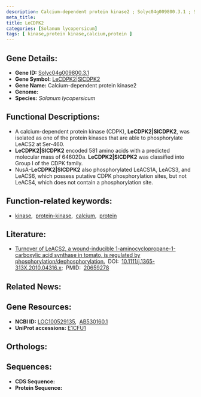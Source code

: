 ```yaml
---
description: Calcium-dependent protein kinase2 ; Solyc04g009800.3.1 ; Solanum lycopersicum
meta_title:
title: LeCDPK2
categories: [Solanum lycopersicum]
tags: [ kinase,protein kinase,calcium,protein ]
---
```


## Gene Details:
- **Gene ID:** [Solyc04g009800.3.1]()
- **Gene Symbol:** <u>LeCDPK2|SlCDPK2</u>
- **Gene Name:** Calcium-dependent protein kinase2
- **Genome:** 
- **Species:** *Solanum lycopersicum*

## Functional Descriptions:
   - A calcium-dependent protein kinase (CDPK), **LeCDPK2|SlCDPK2**, was isolated as one of the protein kinases that are able to phosphorylate LeACS2 at Ser-460.
   - **LeCDPK2|SlCDPK2** encoded 581 amino acids with a predicted molecular mass of 64602Da. **LeCDPK2|SlCDPK2** was classified into Group I of the CDPK family.
   - NusA–**LeCDPK2|SlCDPK2** also phosphorylated LeACS1A, LeACS3, and LeACS6, which possess putative CDPK phosphorylation sites, but not LeACS4, which does not contain a phosphorylation site.

## Function-related keywords:
   - [kinase](/tags/kinase/),&nbsp;&nbsp;[protein-kinase](/tags/protein-kinase/),&nbsp;&nbsp;[calcium](/tags/calcium/),&nbsp;&nbsp;[protein](/tags/protein/)

## Literature:
   - [Turnover of LeACS2, a wound-inducible 1-aminocyclopropane-1-carboxylic acid synthase in tomato, is regulated by phosphorylation/dephosphorylation.](https://www.doi.org/10.1111/j.1365-313X.2010.04316.x)&nbsp;&nbsp;DOI:&nbsp;&nbsp;[10.1111/j.1365-313X.2010.04316.x](https://www.doi.org/10.1111/j.1365-313X.2010.04316.x);&nbsp;&nbsp;PMID:&nbsp;&nbsp;[20659278](https://pubmed.ncbi.nlm.nih.gov/20659278/)

## Related News:

## Gene Resources:
- **NCBI ID:**  [LOC100529135](https://www.ncbi.nlm.nih.gov/search/all/?term=LOC100529135),&nbsp;&nbsp;[AB530160.1](https://www.ncbi.nlm.nih.gov/search/all/?term=AB530160.1)
- **UniProt accessions:**  [E1CFU1](https://www.uniprot.org/uniprotkb/E1CFU1/entry)

## Orthologs:

## Sequences:
- **CDS Sequence:**
- **Protein Sequence:**
